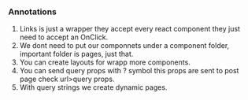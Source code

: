 ### Annotations

1. Links is just a wrapper they accept every react component they just need to accept an OnClick.
2. We dont need to put our componnets under a component folder, important folder is pages, just that.
3. You can create layouts for wrapp more components.
4. You can send query props with ? symbol this props are sent to post page check url>query props.
5. With query strings we create dynamic pages.